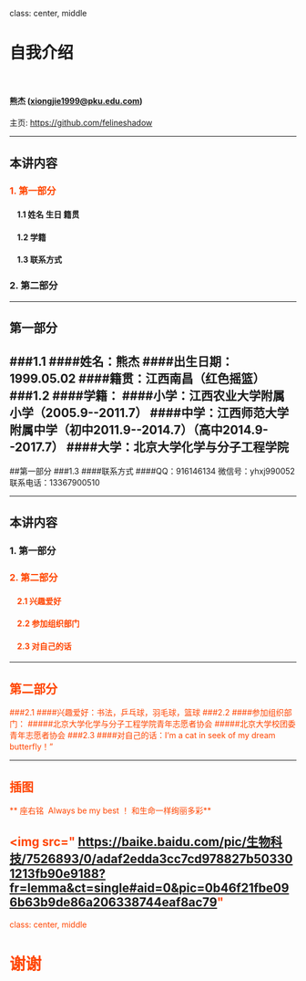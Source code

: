 class: center, middle

# 自我介绍

&nbsp;
&nbsp;

#### 熊杰 (xiongjie1999@pku.edu.com)

主页: https://github.com/felineshadow

---

## 本讲内容

### <font color="orangered">1. 第一部分</font>

#### &nbsp; &nbsp; 1.1 姓名  生日  籍贯
#### &nbsp; &nbsp; 1.2 学籍
#### &nbsp; &nbsp; 1.3 联系方式

### 2. 第二部分


---

## 第一部分
###1.1
####姓名：熊杰
####出生日期：1999.05.02
####籍贯：江西南昌（红色摇篮）
###1.2
####学籍：
####小学：江西农业大学附属小学（2005.9--2011.7）
####中学：江西师范大学附属中学（初中2011.9--2014.7）（高中2014.9--2017.7）
####大学：北京大学化学与分子工程学院
---

##第一部分
###1.3
####联系方式
####QQ：916146134  微信号：yhxj990052  联系电话：13367900510


---

## 本讲内容

### 1. 第一部分</font>

### <font color="orangered">2. 第二部分
#### &nbsp; &nbsp; 2.1 兴趣爱好
#### &nbsp; &nbsp; 2.2 参加组织部门
#### &nbsp; &nbsp; 2.3 对自己的话

---

## 第二部分
###2.1
####兴趣爱好：书法，乒乓球，羽毛球，篮球
###2.2
####参加组织部门：
#####北京大学化学与分子工程学院青年志愿者协会
#####北京大学校团委青年志愿者协会
###2.3
####对自己的话：I‘m a cat in seek of my dream butterfly！”

---

## 插图

** 座右铭  Always be my best ！
          和生命一样绚丽多彩**

<img src=" https://baike.baidu.com/pic/生物科技/7526893/0/adaf2edda3cc7cd978827b503301213fb90e9188?fr=lemma&ct=single#aid=0&pic=0b46f21fbe096b63b9de86a206338744eaf8ac79" 
---

class: center, middle

# 谢谢
